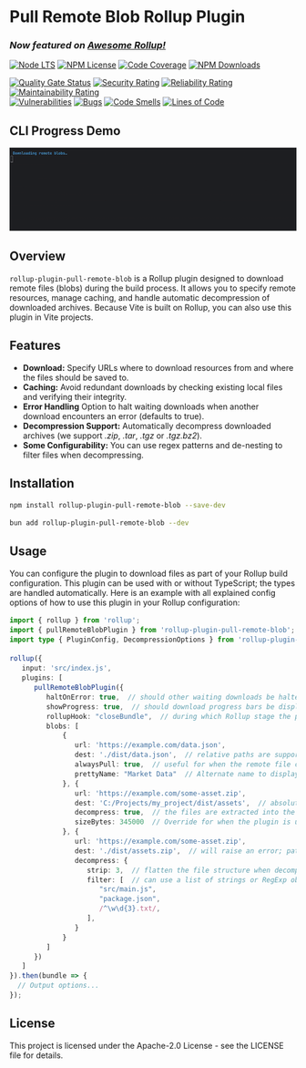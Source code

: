 # Pull Remote Blob Rollup Plugin

### _Now featured on [Awesome Rollup!](https://github.com/rollup/awesome)_

[![Node LTS](https://img.shields.io/node/v-lts/rollup-plugin-pull-remote-blob?style=flat&label=node&color=%231B7EBC)](https://nodejs.org/en/download)
[![NPM License](https://img.shields.io/npm/l/rollup-plugin-pull-remote-blob)](https://github.com/aabmets/rollup-plugin-pull-remote-blob/blob/main/LICENSE)
[![Code Coverage](https://codecov.io/gh/aabmets/rollup-plugin-pull-remote-blob/graph/badge.svg?token=462hvG1qHC)](https://codecov.io/gh/aabmets/rollup-plugin-pull-remote-blob)
[![NPM Downloads](https://img.shields.io/npm/dw/rollup-plugin-pull-remote-blob)](https://www.npmjs.com/package/rollup-plugin-pull-remote-blob)

[![Quality Gate Status](https://sonarcloud.io/api/project_badges/measure?project=aabmets_rollup-plugin-pull-remote-blob&metric=alert_status)](https://sonarcloud.io/summary/new_code?id=aabmets_rollup-plugin-pull-remote-blob)
[![Security Rating](https://sonarcloud.io/api/project_badges/measure?project=aabmets_rollup-plugin-pull-remote-blob&metric=security_rating)](https://sonarcloud.io/summary/new_code?id=aabmets_rollup-plugin-pull-remote-blob)
[![Reliability Rating](https://sonarcloud.io/api/project_badges/measure?project=aabmets_rollup-plugin-pull-remote-blob&metric=reliability_rating)](https://sonarcloud.io/summary/new_code?id=aabmets_rollup-plugin-pull-remote-blob)
[![Maintainability Rating](https://sonarcloud.io/api/project_badges/measure?project=aabmets_rollup-plugin-pull-remote-blob&metric=sqale_rating)](https://sonarcloud.io/summary/new_code?id=aabmets_rollup-plugin-pull-remote-blob)<br/>
[![Vulnerabilities](https://sonarcloud.io/api/project_badges/measure?project=aabmets_rollup-plugin-pull-remote-blob&metric=vulnerabilities)](https://sonarcloud.io/summary/new_code?id=aabmets_rollup-plugin-pull-remote-blob)
[![Bugs](https://sonarcloud.io/api/project_badges/measure?project=aabmets_rollup-plugin-pull-remote-blob&metric=bugs)](https://sonarcloud.io/summary/new_code?id=aabmets_rollup-plugin-pull-remote-blob)
[![Code Smells](https://sonarcloud.io/api/project_badges/measure?project=aabmets_rollup-plugin-pull-remote-blob&metric=code_smells)](https://sonarcloud.io/summary/new_code?id=aabmets_rollup-plugin-pull-remote-blob)
[![Lines of Code](https://sonarcloud.io/api/project_badges/measure?project=aabmets_rollup-plugin-pull-remote-blob&metric=ncloc)](https://sonarcloud.io/summary/new_code?id=aabmets_rollup-plugin-pull-remote-blob)


## CLI Progress Demo

![Demo](assets/rollup-plugin-pull-remote-blob.gif)

## Overview

`rollup-plugin-pull-remote-blob` is a Rollup plugin designed to download remote files (blobs) during the build process. 
It allows you to specify remote resources, manage caching, and handle automatic decompression of downloaded archives. 
Because Vite is built on Rollup, you can also use this plugin in Vite projects.

## Features

- **Download:** Specify URLs where to download resources from and where the files should be saved to.
- **Caching:** Avoid redundant downloads by checking existing local files and verifying their integrity.
- **Error Handling** Option to halt waiting downloads when another download encounters an error (defaults to true).
- **Decompression Support:** Automatically decompress downloaded archives (we support _.zip_, _.tar_, _.tgz_ or _.tgz.bz2_).
- **Some Configurability:** You can use regex patterns and de-nesting to filter files when decompressing.

## Installation

```bash
npm install rollup-plugin-pull-remote-blob --save-dev
```
```bash
bun add rollup-plugin-pull-remote-blob --dev
```

## Usage
You can configure the plugin to download files as part of your Rollup build configuration. 
This plugin can be used with or without TypeScript; the types are handled automatically. 
Here is an example with all explained config options of how to use this plugin in your Rollup configuration:

```typescript
import { rollup } from 'rollup';
import { pullRemoteBlobPlugin } from 'rollup-plugin-pull-remote-blob';
import type { PluginConfig, DecompressionOptions } from 'rollup-plugin-pull-remote-blob';

rollup({
   input: 'src/index.js',
   plugins: [
      pullRemoteBlobPlugin({
         haltOnError: true,  // should other waiting downloads be halted when an error is encountered? Default is true
         showProgress: true,  // should download progress bars be displayed in the console? Default is true
         rollupHook: "closeBundle",  // during which Rollup stage the plugin should be executed? Default is "closeBundle"
         blobs: [
             {
                url: 'https://example.com/data.json',
                dest: './dist/data.json',  // relative paths are supported
                alwaysPull: true,  // useful for when the remote file contents are guaranteed to change
                prettyName: "Market Data"  // Alternate name to display in progress display instead of 'data.json'
             }, {
                url: 'https://example.com/some-asset.zip',
                dest: 'C:/Projects/my_project/dist/assets',  // absolute paths are also supported
                decompress: true,  // the files are extracted into the structure they have in the archive
                sizeBytes: 345000  // Override for when the plugin is unable to determine the remote file size
             }, {
                url: 'https://example.com/some-asset.zip',
                dest: './dist/assets.zip',  // will raise an error; path must be a directory when decompressing
                decompress: {
                   strip: 3,  // flatten the file structure when decompressing the archive by amount levels
                   filter: [  // can use a list of strings or RegExp objects to filter archive contents
                      "src/main.js", 
                      "package.json",
                      /^\w\d{3}.txt/,
                   ],  
                }
             }
         ]
      })
   ]
}).then(bundle => {
  // Output options...
});
```

## License
This project is licensed under the Apache-2.0 License - see the LICENSE file for details.
